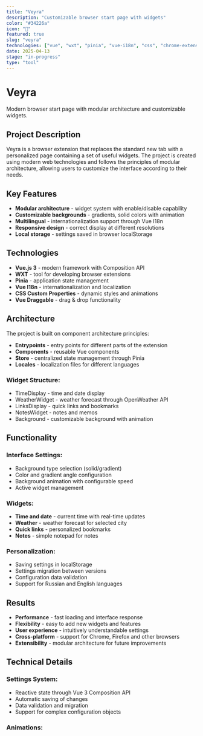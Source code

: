 ```yaml
---
title: "Veyra"
description: "Customizable browser start page with widgets"
color: "#34226a"
icon: "🔄"
featured: true
slug: "veyra"
technologies: ["vue", "wxt", "pinia", "vue-i18n", "css", "chrome-extension"]
date: 2025-04-13
stage: "in-progress"
type: "tool"
---
```


# Veyra

Modern browser start page with modular architecture and customizable widgets.

## Project Description

Veyra is a browser extension that replaces the standard new tab with a personalized page containing a set of useful widgets. The project is created using modern web technologies and follows the principles of modular architecture, allowing users to customize the interface according to their needs.

## Key Features

- **Modular architecture** - widget system with enable/disable capability
- **Customizable backgrounds** - gradients, solid colors with animation
- **Multilingual** - internationalization support through Vue I18n
- **Responsive design** - correct display at different resolutions
- **Local storage** - settings saved in browser localStorage

## Technologies

- **Vue.js 3** - modern framework with Composition API
- **WXT** - tool for developing browser extensions
- **Pinia** - application state management
- **Vue I18n** - internationalization and localization
- **CSS Custom Properties** - dynamic styles and animations
- **Vue Draggable** - drag & drop functionality

## Architecture

The project is built on component architecture principles:

- **Entrypoints** - entry points for different parts of the extension
- **Components** - reusable Vue components
- **Store** - centralized state management through Pinia
- **Locales** - localization files for different languages

### Widget Structure:

- TimeDisplay - time and date display
- WeatherWidget - weather forecast through OpenWeather API
- LinksDisplay - quick links and bookmarks
- NotesWidget - notes and memos
- Background - customizable background with animation

## Functionality

### Interface Settings:

- Background type selection (solid/gradient)
- Color and gradient angle configuration
- Background animation with configurable speed
- Active widget management

### Widgets:

- **Time and date** - current time with real-time updates
- **Weather** - weather forecast for selected city
- **Quick links** - personalized bookmarks
- **Notes** - simple notepad for notes

### Personalization:

- Saving settings in localStorage
- Settings migration between versions
- Configuration data validation
- Support for Russian and English languages

## Results

- **Performance** - fast loading and interface response
- **Flexibility** - easy to add new widgets and features
- **User experience** - intuitively understandable settings
- **Cross-platform** - support for Chrome, Firefox and other browsers
- **Extensibility** - modular architecture for future improvements

## Technical Details

### Settings System:

- Reactive state through Vue 3 Composition API
- Automatic saving of changes
- Data validation and migration
- Support for complex configuration objects

### Animations:
